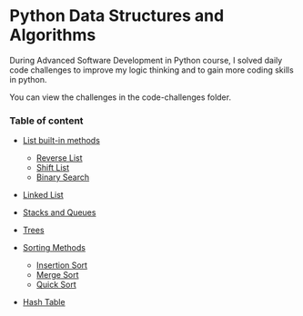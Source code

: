 # Python Data Structures and Algorithms

During Advanced Software Development in Python course, I solved daily code challenges to improve my logic thinking and to gain more coding skills in python. 

You can view the challenges in the code-challenges folder.

### Table of content

  * [List built-in methods](https://github.com/DanaAbbadi/data-structures-and-algorithms-python/tree/master/data_structures_and_algorithms/challenges)

      - [Reverse List](https://github.com/DanaAbbadi/data-structures-and-algorithms-python/tree/master/data_structures_and_algorithms/challenges/array_reverse)
      - [Shift List](https://github.com/DanaAbbadi/data-structures-and-algorithms-python/tree/master/data_structures_and_algorithms/challenges/array_shift)
      - [Binary Search](https://github.com/DanaAbbadi/data-structures-and-algorithms-python/tree/master/data_structures_and_algorithms/challenges/array_binary_search)
  
  * [Linked List](https://github.com/DanaAbbadi/data-structures-and-algorithms-python/tree/master/data_structures_and_algorithms/data_structures/linked_list)
  
  * [Stacks and Queues](https://github.com/DanaAbbadi/data-structures-and-algorithms-python/tree/master/data_structures_and_algorithms/data_structures/stacks_and_queues_challenges)

  * [Trees](https://github.com/DanaAbbadi/data-structures-and-algorithms-python/tree/master/data_structures_and_algorithms/data_structures/tree)

  * [Sorting Methods](https://github.com/DanaAbbadi/data-structures-and-algorithms-python/tree/master/data_structures_and_algorithms/challenges)
  
      - [Insertion Sort](https://github.com/DanaAbbadi/data-structures-and-algorithms-python/tree/master/data_structures_and_algorithms/challenges/insertion_sort_challenge)
      - [Merge Sort](https://github.com/DanaAbbadi/data-structures-and-algorithms-python/tree/master/data_structures_and_algorithms/challenges/merge_sort)
      - [Quick Sort](https://github.com/DanaAbbadi/data-structures-and-algorithms-python/tree/master/data_structures_and_algorithms/challenges/quick_sort)

  * [Hash Table](https://github.com/DanaAbbadi/data-structures-and-algorithms-python/tree/master/data_structures_and_algorithms/data_structures/stacks_and_queues_challenges)
  